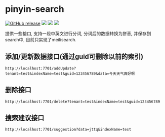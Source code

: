 # pinyin-search
<a href="https://github.com/jeessy2/pinyin-search/releases/latest"><img alt="GitHub release" src="https://img.shields.io/github/release/jeessy2/pinyin-search.svg?logo=github&style=flat-square"></a> <img src=https://goreportcard.com/badge/github.com/jeessy2/pinyin-search /> <img src=https://img.shields.io/docker/image-size/jeessy/pinyin-search /> <img src=https://img.shields.io/docker/pulls/jeessy/pinyin-search />

提供一些接口, 支持一段中英文进行分词, 分词后的数据转换为拼音, 并保存到search中, 目前只实现了meilisearch.

## 添加/更新数据接口(通过guid可删除以前的索引)

```
http://localhost:7701/addUpdate?tenant=test&indexName=test&guid=123456789&data=今天天气真好啊
```

## 删除接口

```
http://localhost:7701/delete?tenant=test&indexName=test&guid=123456789
```

## 搜索建议接口

```
http://localhost:7701/suggestion?data=jttq&indexName=test
```